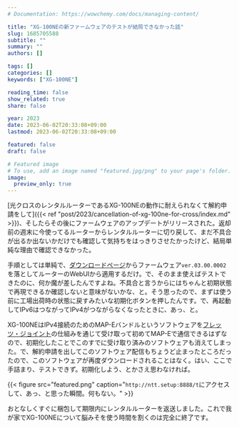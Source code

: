 ```yaml
---
# Documentation: https://wowchemy.com/docs/managing-content/

title: "XG-100NEの新ファームウェアのテストが結局できなかった話"
slug: 1685705588
subtitle: ""
summary: ""
authors: []

tags: []
categories: []
keywords: ["XG-100NE"]

reading_time: false
show_related: true
share: false

year: 2023
date: 2023-06-02T20:33:08+09:00
lastmod: 2023-06-02T20:33:08+09:00

featured: false
draft: false

# Featured image
# To use, add an image named "featured.jpg/png" to your page's folder.
image:
  preview_only: true
---
```


[光クロスのレンタルルーターであるXG-100NEの動作に耐えられなくて解約申請をして]({{< ref "post/2023/cancellation-of-xg-100ne-for-cross/index.md" >}})、そしたらその後にファームウェアのアップデートがリリースされた。返却前の週末に今使ってるルーターからレンタルルーターに切り戻して、まだ不具合が出るか出ないかだけでも確認して気持ちをはっきりさせたかったけど、結局単純な理由で確認できなかった。

手順としては単純で、[ダウンロードページ](https://web116.jp/ced/support/version/broadband/xg_100ne/)からファームウェア`ver.03.00.0002`を落としてルーターのWebUIから適用するだけ。で、そのまま使えばテストできたのに、何か魔が差したんですよね。不具合と言うからにはちゃんと初期状態で再現できるか確認しないと意味がないかな、と。そう思ったので、まずは使う前に工場出荷時の状態に戻すみたいな初期化ボタンを押したんです。で、再起動してIPv6はつながってIPv4がつながらなくなったときに、あっ、と。

XG-100NEはIPv4接続のためのMAP-Eバンドルというソフトウェアを[フレッツ・ジョイント](https://business.ntt-east.co.jp/service/joint/)の仕組みを通じて受け取って初めてMAP-Eで通信できるはずなので、初期化したことでこのすでに受け取り済みのソフトウェアも消えてしまった。で、解約申請を出してこのソフトウェア配信もちょうど止まったところだったので、このソフトウェアが再度ダウンロードされることはなく。はい、ここで手詰まり、テストできず。初期化しよう、とかさえ思わなければ。

{{< figure src="featured.png" caption="`http://ntt.setup:8888/t`にアクセスして、あっ、と思った瞬間。何もない。" >}}

おとなしくすぐに梱包して期限内にレンタルルーターを返送しました。これで我が家でXG-100NEについて脳みそを使う時間を割くのは完全に終了です。
